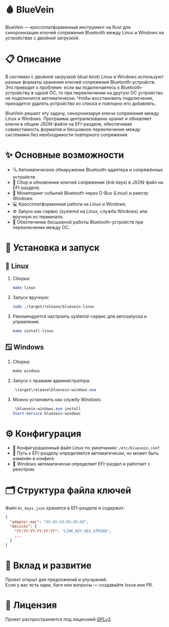 # 🩸 BlueVein
BlueVein — кроссплатформенный инструмент на Rust для синхронизации ключей сопряжения Bluetooth между Linux и Windows на устройствах с двойной загрузкой.  

# 📋 Описание
В системах с двойной загрузкой (dual boot) Linux и Windows используют разные форматы хранения ключей сопряжения Bluetooth-устройств. Это приводит к проблеме: если вы подключаетесь к Bluetooth-устройству в одной ОС, то при переключении на другую ОС устройство не подключится автоматически. Чтобы восстановить подключение, приходится удалять устройство из списка и повторно его добавлять.

BlueVein решает эту задачу, синхронизируя ключи сопряжения между Linux и Windows. Программа централизованно хранит и обновляет ключи в общем JSON-файле на EFI-разделе, обеспечивая совместимость форматов и бесшовное переключение между системами без необходимости повторного сопряжения.

# ✨ Основные возможности
- 🔍 Автоматическое обнаружение Bluetooth-адаптера и сопряжённых устройств.
- 🔑 Сбор и обновление ключей сопряжения (link keys) в JSON-файл на EFI-разделе.
- 📡 Мониторинг событий Bluetooth через D-Bus (Linux) и реестр Windows.
- 💻 Кроссплатформенная работа на Linux и Windows.
- ⚙️ Запуск как сервис (systemd на Linux, служба Windows) или вручную из терминала.
- 🔄 Обеспечение бесшовной работы Bluetooth-устройств при переключении между ОС.


# 🚀 Установка и запуск
## 🐧 Linux
1. Сборка:
   ```bash
   make linux
   ```
2. Запуск вручную:
   ```bash
   sudo ./target/release/bluevein-linux
   ```

3. Рекомендуется настроить systemd-сервис для автозапуска и управления.
    ```bash
    make install-linux 
    ```

## 🪟 Windows
1. Сборка:
   ```powershell
   make windows
   ```

2. Запуск с правами администратора:
   ```powershell
   .\target\release\bluevein-windows.exe
   ```

3. Можно установить как службу Windows:
   ```powershell
   .\bluevein-windows.exe install
   Start-Service bluevein-windows
   ```

# ⚙️ Конфигурация
- 📄 Конфигурационный файл Linux по умолчанию: `/etc/bluevein.conf`
- 📂 Путь к EFI-разделу определяется автоматически, но может быть изменён в конфиге.
- 🔧 Windows автоматически определяет EFI-раздел и работает с реестром.


# 🗂️ Структура файла ключей
Файл `bt_keys.json` хранится в EFI-разделе и содержит:
```json
{
  "adapter_mac": "XX:XX:XX:XX:XX:XX",
  "devices": {
    "YY:YY:YY:YY:YY:YY": "LINK_KEY_HEX_STRING",
    ...
  }
}
```

# 🤝 Вклад и развитие
Проект открыт для предложений и улучшений.  
Если у вас есть идеи, баги или вопросы — создавайте Issue или PR.

# 📄 Лицензия
Проект распространяется под лицензией [GPLv3](./LICENSE).

